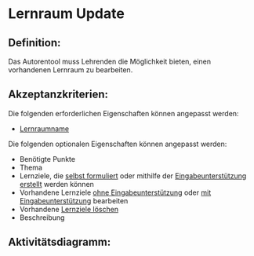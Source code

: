 # Lernraum Update

## Definition:

Das Autorentool muss Lehrenden die Möglichkeit bieten, einen vorhandenen Lernraum zu bearbeiten.

## Akzeptanzkriterien:

Die folgenden erforderlichen Eigenschaften können angepasst werden:
- [Lernraumname](AWA9001.md)

Die folgenden optionalen Eigenschaften können angepasst werden:
- Benötigte Punkte
- Thema
- Lernziele, die [selbst formuliert](AHO02.md) oder mithilfe der [Eingabeunterstützung erstellt](AHO01.md) werden können
- Vorhandene Lernziele [ohne Eingabeunterstützung](AHO04.md) oder [mit Eingabeunterstützung](AHO03.md) bearbeiten
- Vorhandene [Lernziele löschen](AHO05.md)
- Beschreibung

## Aktivitätsdiagramm:


